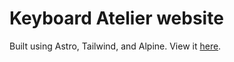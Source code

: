 # Keyboard Atelier website

Built using Astro, Tailwind, and Alpine.
View it [here](https://kbatelier.org).
